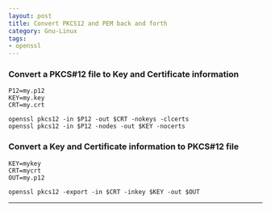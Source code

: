 ```yaml
---
layout: post
title: Convert PKCS12 and PEM back and forth
category: Gnu-Linux
tags: 
- openssl
---
```


### Convert a PKCS#12 file to Key and Certificate information

```
P12=my.p12
KEY=my.key
CRT=my.crt

openssl pkcs12 -in $P12 -out $CRT -nokeys -clcerts
openssl pkcs12 -in $P12 -nodes -out $KEY -nocerts
```

### Convert a Key and Certificate information to PKCS#12 file

```
KEY=mykey
CRT=mycrt
OUT=my.p12

openssl pkcs12 -export -in $CRT -inkey $KEY -out $OUT
```
----

